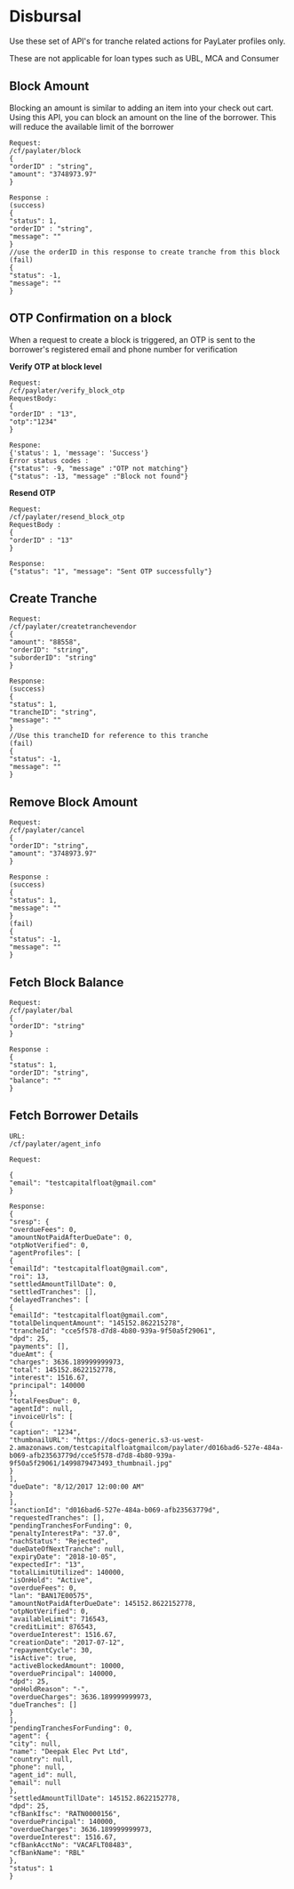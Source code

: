 # Disbursal
Use these set of API's for tranche related actions for PayLater profiles only.

<aside>
	These are not applicable for loan types such as UBL, MCA and Consumer
</aside>

## Block Amount
Blocking an amount is similar to adding an item into your check out cart. Using this API, you can block an amount on the line of the borrower. This will reduce the available limit of the borrower

```shell
Request:
/cf/paylater/block
{
"orderID" : "string",
"amount": "3748973.97"
}
```

```shell
Response :
(success)
{
"status": 1,
"orderID" : "string",
"message": ""
}
//use the orderID in this response to create tranche from this block
(fail)
{
"status": -1,
"message": ""
}
```

## OTP Confirmation on a block

When a request to create a block is triggered, an OTP is sent to the borrower's registered email and phone number for verification

**Verify OTP at block level**

```shell
Request:
/cf/paylater/verify_block_otp
RequestBody:
{
"orderID" : "13",
"otp":"1234"
}
```

```shell
Respone:
{'status': 1, 'message': 'Success'}
Error status codes :
{"status": -9, "message" :"OTP not matching"}
{"status": -13, "message" :"Block not found"}
```

**Resend OTP**

```shell
Request:
/cf/paylater/resend_block_otp
RequestBody :
{
"orderID" : "13"
}
```

```shell
Response:
{"status": "1", "message": "Sent OTP successfully"}
```

## Create Tranche

```shell
Request:
/cf/paylater/createtranchevendor
{
"amount": "88558",
"orderID": "string",
"suborderID": "string"
}
```

```shell
Response:
(success)
{
"status": 1,
"trancheID": "string",
"message": ""
}
//Use this trancheID for reference to this tranche
(fail)
{
"status": -1,
"message": ""
}
```

## Remove Block Amount

```shell
Request:
/cf/paylater/cancel
{
"orderID": "string",
"amount": "3748973.97"
}
```

```shell
Response :
(success)
{
"status": 1,
"message": ""
}
(fail)
{
"status": -1,
"message": ""
}
```

## Fetch Block Balance

```shell
Request:
/cf/paylater/bal
{
"orderID": "string"
}
```

```shell
Response :
{
"status": 1,
"orderID": "string",
"balance": ""
}
```

## Fetch Borrower Details

```shell
URL:
/cf/paylater/agent_info

Request:

{
"email": "testcapitalfloat@gmail.com"
}
```

```shell
Response:
{
"sresp": {
"overdueFees": 0,
"amountNotPaidAfterDueDate": 0,
"otpNotVerified": 0,
"agentProfiles": [
{
"emailId": "testcapitalfloat@gmail.com",
"roi": 13,
"settledAmountTillDate": 0,
"settledTranches": [],
"delayedTranches": [
{
"emailId": "testcapitalfloat@gmail.com",
"totalDelinquentAmount": "145152.862215278",
"trancheId": "cce5f578-d7d8-4b80-939a-9f50a5f29061",
"dpd": 25,
"payments": [],
"dueAmt": {
"charges": 3636.189999999973,
"total": 145152.8622152778,
"interest": 1516.67,
"principal": 140000
},
"totalFeesDue": 0,
"agentId": null,
"invoiceUrls": [
{
"caption": "1234",
"thumbnailURL": "https://docs-generic.s3-us-west-2.amazonaws.com/testcapitalfloatgmailcom/paylater/d016bad6-527e-484a-b069-afb23563779d/cce5f578-d7d8-4b80-939a-9f50a5f29061/1499879473493_thumbnail.jpg"
}
],
"dueDate": "8/12/2017 12:00:00 AM"
}
],
"sanctionId": "d016bad6-527e-484a-b069-afb23563779d",
"requestedTranches": [],
"pendingTranchesForFunding": 0,
"penaltyInterestPa": "37.0",
"nachStatus": "Rejected",
"dueDateOfNextTranche": null,
"expiryDate": "2018-10-05",
"expectedIr": "13",
"totalLimitUtilized": 140000,
"isOnHold": "Active",
"overdueFees": 0,
"lan": "BAN17E00575",
"amountNotPaidAfterDueDate": 145152.8622152778,
"otpNotVerified": 0,
"availableLimit": 716543,
"creditLimit": 876543,
"overdueInterest": 1516.67,
"creationDate": "2017-07-12",
"repaymentCycle": 30,
"isActive": true,
"activeBlockedAmount": 10000,
"overduePrincipal": 140000,
"dpd": 25,
"onHoldReason": "-",
"overdueCharges": 3636.189999999973,
"dueTranches": []
}
],
"pendingTranchesForFunding": 0,
"agent": {
"city": null,
"name": "Deepak Elec Pvt Ltd",
"country": null,
"phone": null,
"agent_id": null,
"email": null
},
"settledAmountTillDate": 145152.8622152778,
"dpd": 25,
"cfBankIfsc": "RATN0000156",
"overduePrincipal": 140000,
"overdueCharges": 3636.189999999973,
"overdueInterest": 1516.67,
"cfBankAcctNo": "VACAFLT08483",
"cfBankName": "RBL"
},
"status": 1
}
```
